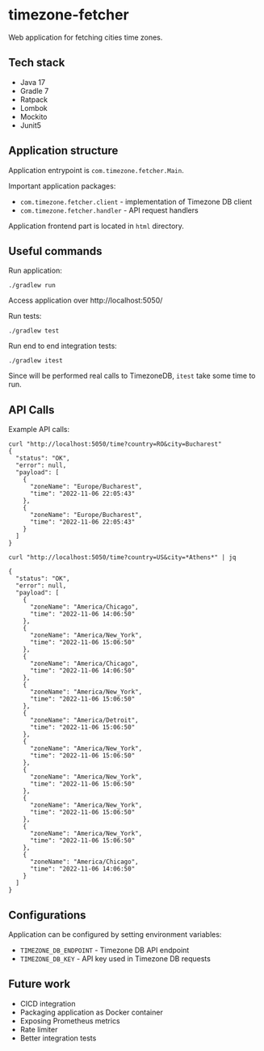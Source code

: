 # timezone-fetcher

Web application for fetching cities time zones.

## Tech stack

* Java 17
* Gradle 7
* Ratpack
* Lombok
* Mockito
* Junit5

## Application structure

Application entrypoint is `com.timezone.fetcher.Main`.

Important application packages:
* `com.timezone.fetcher.client` - implementation of Timezone DB client
* `com.timezone.fetcher.handler` - API request handlers

Application frontend part is located in `html` directory.

## Useful commands

Run application:
```
./gradlew run
```
Access application over http://localhost:5050/

Run tests:
```
./gradlew test
```

Run end to end integration tests:
```
./gradlew itest
```
Since will be performed real calls to TimezoneDB, `itest` take some time to run.

## API Calls

Example API calls:

```
curl "http://localhost:5050/time?country=RO&city=Bucharest"
{
  "status": "OK",
  "error": null,
  "payload": [
    {
      "zoneName": "Europe/Bucharest",
      "time": "2022-11-06 22:05:43"
    },
    {
      "zoneName": "Europe/Bucharest",
      "time": "2022-11-06 22:05:43"
    }
  ]
}

curl "http://localhost:5050/time?country=US&city=*Athens*" | jq

{
  "status": "OK",
  "error": null,
  "payload": [
    {
      "zoneName": "America/Chicago",
      "time": "2022-11-06 14:06:50"
    },
    {
      "zoneName": "America/New_York",
      "time": "2022-11-06 15:06:50"
    },
    {
      "zoneName": "America/Chicago",
      "time": "2022-11-06 14:06:50"
    },
    {
      "zoneName": "America/New_York",
      "time": "2022-11-06 15:06:50"
    },
    {
      "zoneName": "America/Detroit",
      "time": "2022-11-06 15:06:50"
    },
    {
      "zoneName": "America/New_York",
      "time": "2022-11-06 15:06:50"
    },
    {
      "zoneName": "America/New_York",
      "time": "2022-11-06 15:06:50"
    },
    {
      "zoneName": "America/New_York",
      "time": "2022-11-06 15:06:50"
    },
    {
      "zoneName": "America/New_York",
      "time": "2022-11-06 15:06:50"
    },
    {
      "zoneName": "America/Chicago",
      "time": "2022-11-06 14:06:50"
    }
  ]
}

```

## Configurations

Application can be configured by setting environment variables:
* `TIMEZONE_DB_ENDPOINT` - Timezone DB API endpoint 
* `TIMEZONE_DB_KEY` - API key used in Timezone DB requests

## Future work

* CICD integration
* Packaging application as Docker container
* Exposing Prometheus metrics
* Rate limiter
* Better integration tests

